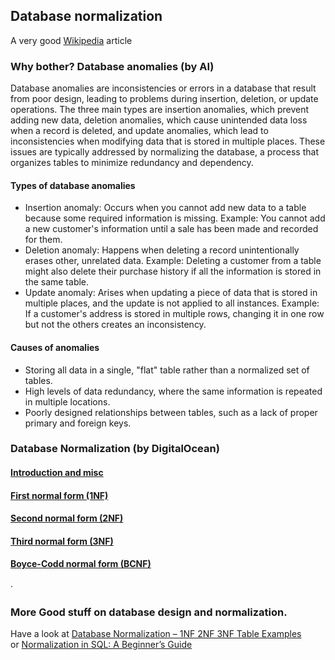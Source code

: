 ## Database normalization
A very good [Wikipedia](https://en.wikipedia.org/wiki/Database_normalization) article
### Why bother? Database anomalies (by AI)
Database anomalies are inconsistencies or errors in a database that result from poor design, leading to problems during insertion, deletion, or update operations. The three main types are insertion anomalies, which prevent adding new data, deletion anomalies, which cause unintended data loss when a record is deleted, and update anomalies, which lead to inconsistencies when modifying data that is stored in multiple places. These issues are typically addressed by normalizing the database, a process that organizes tables to minimize redundancy and dependency.  

#### Types of database anomalies
-    Insertion anomaly: Occurs when you cannot add new data to a table because some required information is missing.
        Example: You cannot add a new customer's information until a sale has been made and recorded for them.
-    Deletion anomaly: Happens when deleting a record unintentionally erases other, unrelated data.
        Example: Deleting a customer from a table might also delete their purchase history if all the information is stored in the same table.
-    Update anomaly: Arises when updating a piece of data that is stored in multiple places, and the update is not applied to all instances.
        Example: If a customer's address is stored in multiple rows, changing it in one row but not the others creates an inconsistency. 

#### Causes of anomalies
-    Storing all data in a single, "flat" table rather than a normalized set of tables.
-    High levels of data redundancy, where the same information is repeated in multiple locations.
-    Poorly designed relationships between tables, such as a lack of proper primary and foreign keys.

### Database Normalization (by DigitalOcean)
#### [Introduction and misc](https://www.digitalocean.com/community/tutorials/database-normalization#introduction)
#### [First normal form (1NF)](https://www.digitalocean.com/community/tutorials/database-normalization#first-normal-form-1nf)
#### [Second normal form (2NF)](https://www.digitalocean.com/community/tutorials/database-normalization#second-normal-form-2nf)
#### [Third normal form (3NF)](https://www.digitalocean.com/community/tutorials/database-normalization#third-normal-form-3nf)
#### [Boyce-Codd normal form (BCNF)](https://www.digitalocean.com/community/tutorials/database-normalization#boyce-codd-normal-form-bcnf)
·  
### More Good stuff on database design and normalization.
Have a look at [Database Normalization – 1NF 2NF 3NF Table Examples](https://www.freecodecamp.org/news/database-normalization-1nf-2nf-3nf-table-examples/)  
or [Normalization in SQL: A Beginner’s Guide](https://www.datacamp.com/tutorial/normalization-in-sql)
